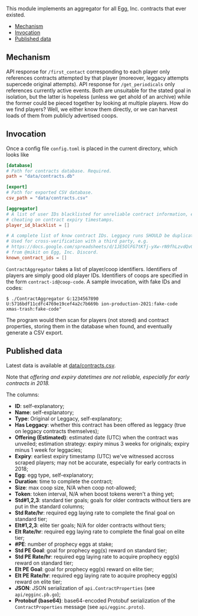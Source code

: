 This module implements an aggregator for all Egg, Inc. contracts that ever existed.

<!-- START doctoc generated TOC please keep comment here to allow auto update -->
<!-- DON'T EDIT THIS SECTION, INSTEAD RE-RUN doctoc TO UPDATE -->


- [Mechanism](#mechanism)
- [Invocation](#invocation)
- [Published data](#published-data)

<!-- END doctoc generated TOC please keep comment here to allow auto update -->

## Mechanism

API response for `/first_contact` corresponding to each player only references contracts attempted by that player (moreover, leggacy attempts supercede original attempts). API response for `/get_periodicals` only references currently active events. Both are unsuitable for the stated goal in isolation, but the latter is hopeless (unless we get ahold of an archive) while the former could be pieced together by looking at multiple players. How do we find players? Well, we either know them directly, or we can harvest loads of them from publicly advertised coops.

## Invocation

Once a config file `config.toml` is placed in the current directory, which looks like

```toml
[database]
# Path for contracts database. Required.
path = "data/contracts.db"

[export]
# Path for exported CSV database.
csv_path = "data/contracts.csv"

[aggregator]
# A list of user IDs blacklisted for unreliable contract information, e.g. for
# cheating on contract expiry timestamps.
player_id_blacklist = []

# A complete list of know contract IDs. Leggacy runs SHOULD be duplicated.
# Used for cross-verification with a third party, e.g.
# https://docs.google.com/spreadsheets/d/1JE5OlFG7tKfj-yXw-rN9fhLzvdQv0YmB_olrYFAAeKo/
# from @mikit on Egg, Inc. Discord.
known_contract_ids = []
```

`ContractAggregator` takes a list of player/coop identifiers. Identifiers of players are simply good old player IDs. Identifiers of coops are specified in the form `contract-id@coop-code`. A sample invocation, with fake IDs and codes:

```console
$ ./ContractAggregator G:1234567890 U:5716bdf11cdfc4769e19cef4a2c7b669b ion-production-2021:fake-code xmas-trash:fake-code"
```

The program would then scan for players (not stored) and contract properties, storing them in the database when found, and eventually generate a CSV export.

## Published data

Latest data is available at [data/contracts.csv](data/contracts.csv).

Note that *offering and expiry datetimes are not reliable, especially for early contracts in 2018.*

The columns:

- **ID**: self-explanatory;
- **Name**: self-explanatory;
- **Type**: Original or Leggacy, self-explanatory;
- **Has Leggacy**: whether this contract has been offered as leggacy (true on leggacy contracts themselves);
- **Offering (Estimated)**: estimated date (UTC) when the contract was unveiled; estimation strategy: expiry minus 3 weeks for originals; expiry minus 1 week for leggacies;
- **Expiry**: earliest expiry timestamp (UTC) we've witnessed accross scraped players; may not be accurate, especially for early contracts in 2018;
- **Egg**: egg type, self-explanatory;
- **Duration**: time to complete the contract;
- **Size**: max coop size, N/A when coop not-allowed;
- **Token**: token interval, N/A when boost tokens weren't a thing yet;
- **Std#1,2,3**: standard tier goals; goals for older contracts without tiers are put in the standard columns;
- **Std Rate/hr**: required egg laying rate to complete the final goal on standard tier;
- **Elt#1,2,3**: elite tier goals; N/A for older contracts without tiers;
- **Elt Rate/hr**: required egg laying rate to complete the final goal on elite tier;
- **#PE**: number of prophecy eggs at stake;
- **Std PE Goal**: goal for prophecy egg(s) reward on standard tier;
- **Std PE Rate/hr**: required egg laying rate to acquire prophecy egg(s) reward on standard tier;
- **Elt PE Goal**: goal for prophecy egg(s) reward on elite tier;
- **Elt PE Rate/hr**: required egg laying rate to acquire prophecy egg(s) reward on elite tier;
- **JSON**: JSON serialization of `api.ContractProperties` (see `api/egginc.pb.go`);
- **Protobuf (base64)**: base64-encoded Protobuf serialization of the `ContractProperties` message (see `api/egginc.proto`).
